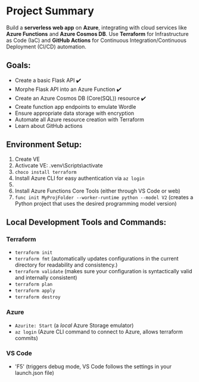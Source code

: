 # Project Summary
Build a **serverless web app** on **Azure**, integrating with cloud services like **Azure Functions** and **Azure Cosmos DB**. Use **Terraform** for Infrastructure as Code (IaC) and **GitHub Actions** for Continuous Integration/Continuous Deployment (CI/CD) automation.

## Goals:
- Create a basic Flask API ✔️
- Morphe Flask API into an Azure Function ✔️
- Create an Azure Cosmos DB (Core(SQL)) resource ✔️
- Create function app endpoints to emulate Wordle
- Ensure appropriate data storage with encryption
- Automate all Azure resource creation with Terraform
- Learn about GitHub actions

## Environment Setup:
1. Create VE
2. Activcate VE: .venv\Scripts\activate
3. `choco install terraform`
4. Install Azure CLI for easy authentication via `az login`
5. 
6. Install Azure Functions Core Tools (either through VS Code or web)
7. `func init MyProjFolder --worker-runtime python --model V2` (creates a Python project that uses the desired programming model version)
   

## Local Development Tools and Commands:
### Terraform
- `terraform init`
- `terraform fmt` (automatically updates configurations in the current directory for readability and consistency.)
- `terraform validate` (makes sure your configuration is syntactically valid and internally consistent)
- `terraform plan`
- `terraform apply`
- `terraform destroy`

### Azure
- `Azurite: Start` (a *local* Azure Storage emulator)
- `az login` (Azure CLI command to connect to Azure, allows terraform commits)

### VS Code
- 'F5' (triggers debug mode, VS Code follows the settings in your launch.json file)




